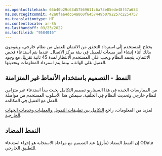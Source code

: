 ```yaml
---
ms.openlocfilehash: 66b40b29c63d57569611c6a73e85ede48f47a633
ms.sourcegitcommit: 42a0faa4dc64a860f6457449b0792257c2254757
ms.translationtype: HT
ms.contentlocale: ar-SA
ms.lasthandoff: 09/23/2022
ms.locfileid: "9584016"
---
```

يحتاج المستخدم إلَى استرداد التحقق من الائتمان للعميل من نظام خارجي، ويقومون بذلك أثناء إنشاء أمر مبيعات للعميل فِي بيئة مركز الاتصال. عندما يتم استدعاء فحص الائتمان، يتجمد النظام ويجب عَلى المستخدم الانتظار لمدة 45 ثانية تقريبًا، مع وجود العميل عَلى الهاتف، بينما يتم استرداد المعلومات وتحديثها.

## <a name="pattern---design-using-asynchronous-patterns"></a>النمط - التصميم باستخدام الأنماط غير المتزامنة

من الممارسات الجيدة فِي هذا السيناريو تصميم التكامل بحيث يبدأ استدعاء غير متزامن لنظام خارجي وتحديث النظام فِي الخلفية. سيمكن هذا الأسلوب المستخدم من مواصلة العمل مع العميل فِي المكالمة.

لمزيد من المعلومات، راجع [التكامل بين تطبيقات التمويل والعمليات وخدمات الجهات الخارجية](/dynamics365/fin-ops-core/dev-itpro/data-entities/integration-overview/?azure-portal=true).

## <a name="anti-pattern"></a>النمط المضاد

إن النمط المضاد (مأزق) عند التصميم مع مراعاة الاستجابة هو إجراء استدعاء OData للتطبيق الخارجي.
